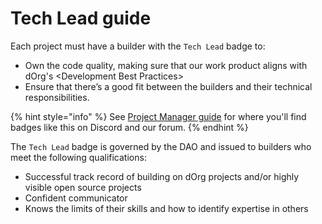 # Tech Lead guide

Each project must have a builder with the `Tech Lead` badge to:

* Own the code quality, making sure that our work product aligns with dOrg's &lt;Development Best Practices&gt;
* Ensure that there’s a good fit between the builders and their technical responsibilities.

{% hint style="info" %}
See [Project Manager guide](https://docs.dorg.tech/workflows/project-manager) for where you'll find badges like this on Discord and our forum.
{% endhint %}

The `Tech Lead` badge is governed by the DAO and issued to builders who meet the following qualifications:

* Successful track record of building on dOrg projects and/or highly visible open source projects
* Confident communicator
* Knows the limits of their skills and how to identify expertise in others

